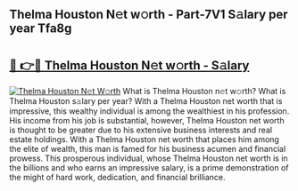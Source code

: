 ## Thelma Houston N𝚎t w𝚘rth - Part-7V1 S𝚊lary per year Tfa8g

# <h2><a href="http://gc37zw1.nevu.top/?p=Thelma+Houston">🔗 👉🔴 Thelma Houston N𝚎t w𝚘rth - S𝚊lary</a></h2>

[![Thelma Houston N𝚎t W𝚘rth](https://i.imgur.com/Oavwk0R.jpeg)](http://gc37zw1.nevu.top/?p=Thelma+Houston)
What is Thelma Houston n𝚎t w𝚘rth? What is Thelma Houston s𝚊lary per year?
With a Thelma Houston net worth that is impressive, this wealthy individual is among the wealthiest in his profession. His income from his job is substantial, however, Thelma Houston net worth is thought to be greater due to his extensive business interests and real estate holdings. With a Thelma Houston net worth that places him among the elite of wealth, this man is famed for his business acumen and financial prowess. This prosperous individual, whose Thelma Houston net worth is in the billions and who earns an impressive salary, is a prime demonstration of the might of hard work, dedication, and financial brilliance.
